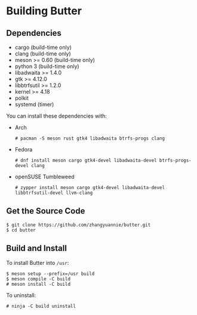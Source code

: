 # Building Butter

## Dependencies

- cargo (build-time only)
- clang (build-time only)
- meson >= 0.60 (build-time only)
- python 3 (build-time only)
- libadwaita >= 1.4.0
- gtk >= 4.12.0
- libbtrfsutil >= 1.2.0
- kernel >= 4.18
- polkit
- systemd (timer)

You can install these dependencies with:

- Arch

  ```
  # pacman -S meson rust gtk4 libadwaita btrfs-progs clang
  ```

- Fedora

  ```
  # dnf install meson cargo gtk4-devel libadwaita-devel btrfs-progs-devel clang
  ```

- openSUSE Tumbleweed

  ```
  # zypper install meson cargo gtk4-devel libadwaita-devel libbtrfsutil-devel llvm-clang
  ```

## Get the Source Code

```
$ git clone https://github.com/zhangyuannie/butter.git
$ cd butter
```

## Build and Install

To install Butter into `/usr`:

```
$ meson setup --prefix=/usr build
$ meson compile -C build
# meson install -C build
```

To uninstall:

```
# ninja -C build uninstall
```
